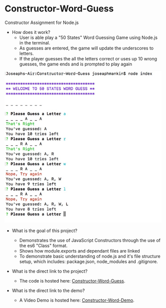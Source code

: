 # Constructor-Word-Guess
Constructor Assignment for Node.js

- How does it work? 
  * User is able play a "50 States" Word Guessing Game using Node.js in the terminal.
  * As guesses are entered, the game will update the underscores to letters.
  * If the player guesses the all the letters correct or uses up 10 wrong guesses, the game ends and is prompted to play again

![Alt text](images/constructorScreen.jpg?raw=true "Constructor Screenshot1")


- What is the goal of this project?
  * Demonstrates the use of JavaScript Constructors through the use of the es6 "Class" format. 
  * Shows how module.exports and dependant files are linked
  * To demonstrate basic understanding of node.js and it's file structure setup, which includes: package.json, node_modules and .gitignore. 
  
- What is the direct link to the project?
  * The code is hosted here: [Constructor-Word-Guess](https://github.com/JoseaphMankin/Constructor-Word-Guess).
- What is the direct link to the demo?
  * A Video Demo is hosted here: [Constructor-Word-Demo](https://drive.google.com/file/d/1FAfXrobhHYCwSbE2FWZdRqIFsmTA_i_U/view).

  
